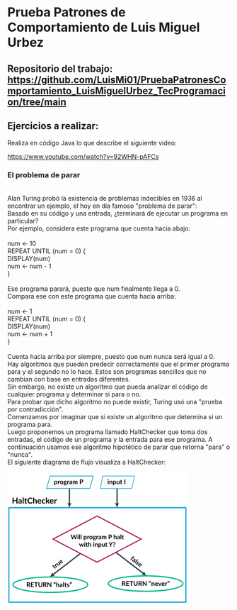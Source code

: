 # Prueba Patrones de Comportamiento de Luis Miguel Urbez

## Repositorio del trabajo: https://github.com/LuisMi01/PruebaPatronesComportamiento_LuisMiguelUrbez_TecProgramacion/tree/main

## Ejercicios a realizar:

Realiza en código Java lo que describe el siguiente video:

https://www.youtube.com/watch?v=92WHN-pAFCs

### El problema de parar<br>
<br>Alan Turing probó la existencia de problemas indecibles en 1936 al encontrar un ejemplo, el hoy en día famoso "problema de parar":<br>
Basado en su código y una entrada, ¿terminará de ejecutar un programa en particular?<br>
Por ejemplo, considera este programa que cuenta hacia abajo:<br>
<br>num ← 10<br>
REPEAT UNTIL (num = 0) {<br>
  DISPLAY(num)<br>
  num ← num - 1<br>
}<br>
<br>Ese programa parará, puesto que num finalmente llega a 0.<br>
Compara ese con este programa que cuenta hacia arriba:<br>
<br>num ← 1<br>
REPEAT UNTIL (num = 0) {<br>
  DISPLAY(num)<br>
  num ← num + 1<br>
}<br>
<br>Cuenta hacia arriba por siempre, puesto que num nunca será igual a 0.<br>
Hay algoritmos que pueden predecir correctamente que el primer programa para y el segundo no lo hace. Estos son programas sencillos que no cambian con base en entradas diferentes.<br>
Sin embargo, no existe un algoritmo que pueda analizar el código de cualquier programa y determinar si para o no.<br>
Para probar que dicho algoritmo no puede existir, Turing usó una "prueba por contradicción".<br>
Comenzamos por imaginar que si existe un algoritmo que determina si un programa para.<br>
Luego proponemos un programa llamado HaltChecker que toma dos entradas, el código de un programa y la entrada para ese programa. A continuación usamos ese algoritmo hipotético de parar que retorna "para" o "nunca".<br>
El siguiente diagrama de flujo visualiza a HaltChecker:<br>

![Imagen numero 1](./Imagenes/Imagen1.png)








